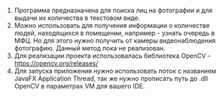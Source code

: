 1. Программа предназначена для поиска лиц на фотографии и для выдачи их количества в текстовом виде. 
2. Можно использовать для получения информации о количестве людей, находящихся в помещении, например - узнать очередь в МФЦ. Но для этого нужно получить от камеры видеонаблюдения фотографию. Данный метод пока не реализован. 
3. Для реализации проекта использовалась библиотека OpenCV - https://opencv.org/releases/ 
4. Для запуска приложения нужно использовать поток с названием JavaFX Application Thread, так же нужно прописать путь до .dll OpenCV в параметрах VM для вашего IDE.

